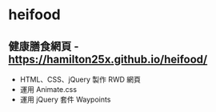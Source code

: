 # heifood
## 健康膳食網頁 - https://hamilton25x.github.io/heifood/
* HTML、CSS、jQuery 製作 RWD 網頁
* 運用 Animate.css
* 運用 jQuery 套件 Waypoints
